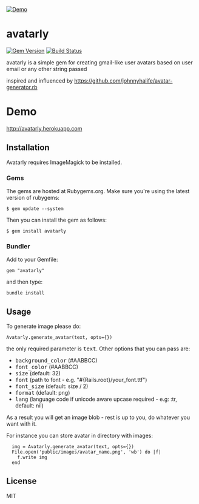 [![Demo](http://f.cl.ly/items/0M3L273P2r2l0A3L052M/avatars.png)](http://avatarly.herokuapp.com)

# avatarly

[![Gem Version](https://badge.fury.io/rb/avatarly.png)](https://rubygems.org/gems/avatarly)
[![Build Status](https://travis-ci.org/lucek/avatarly.svg?branch=master)](https://travis-ci.org/lucek/avatarly)

avatarly is a simple gem for creating gmail-like user avatars based on user email or any other string passed

inspired and influenced by https://github.com/johnnyhalife/avatar-generator.rb

# Demo

http://avatarly.herokuapp.com

## Installation

Avatarly requires ImageMagick to be installed.

### Gems

The gems are hosted at Rubygems.org. Make sure you're using the latest version of rubygems:

    $ gem update --system

Then you can install the gem as follows:

    $ gem install avatarly

### Bundler

Add to your Gemfile:

    gem "avatarly"

and then type:

    bundle install

## Usage

To generate image please do:

    Avatarly.generate_avatar(text, opts={})

the only required parameter is <tt>text</tt>. Other options that you can pass are:

* <tt>background_color</tt> (#AABBCC)
* <tt>font_color</tt> (#AABBCC)
* <tt>size</tt>  (default: 32)
* <tt>font</tt>  (path to font - e.g. "#{Rails.root}/your_font.ttf")
* <tt>font_size</tt> (default: size / 2)
* <tt>format</tt> (default: png)
* <tt>lang</tt> (language code if unicode aware upcase required - e.g: :tr, default: nil)

As a result you will get an image blob - rest is up to you, do whatever you want with it.

For instance you can store avatar in directory with images:

      img = Avatarly.generate_avatar(text, opts={})
      File.open('public/images/avatar_name.png', 'wb') do |f|
        f.write img
      end

## License

MIT
